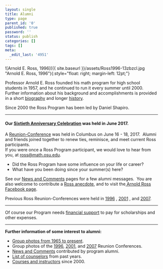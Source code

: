 ```yaml
---
layout: single
title: Alumni
type: page
parent_id: '0'
published: true
password: ''
status: publish
categories: []
tags: []
meta:
  _edit_last: '4951'
---
```


![Arnold E. Ross, 1996]({{ site.baseurl }}/assets/Ross1996-13zbzcl.jpg "Arnold E. Ross, 1996"){:style="float: right; margin-left: 12pt;"}


<p>Professor Arnold E. Ross founded his math program for high school students in 1957, and he continued to run it every summer until 2000. Further information about his background and accomplishments is provided in a short <a title="Ross Biography" href="/alumni/biography/"> biography</a> and longer <a href="/alumni/history/">history</a>.</p>
<p>Since 2000 the Ross Program has been led by Daniel Shapiro.</p>
<hr />
<h4><strong>Our <a href="/alumni/reunions/60th-anniversary-2017/">Sixtieth Anniversary Celebration</a> was held in June 2017</strong>.</h4>
<p>A <a title="2017 – 60th Year" href="/alumni/reunions/60th-anniversary-2017/">Reunion-Conference</a> was held in Columbus on June 16 - 18, 2017.  Alumni and friends joined together to renew ties, reminisce, and meet current Ross participants.<br />
If you were once a Ross Program participant, we would love to hear from you, at <a href="mailto:ross@math.osu.edu">ross@math.osu.edu</a>.</p>
<ul>
<li>Did the Ross Program have some influence on your life or career?</li>
<li>What have you been doing since your summer(s) here?</li>
</ul>
<p>See our <a title="News and Comments" href="/alumni/news-and-comments/">News and Comments</a> pages for a few alumni messages.  You are also welcome to contribute a <a href="/alumni/stories/">Ross anecdote</a>, and to visit the<a href="https://www.facebook.com/arnold.ross.372" target="_blank" rel="noopener"> Arnold Ross Facebook page</a>.</p>
<p>Previous Ross Reunion-Conferences were held in <a title="1996 – 90th Birthday" href="/alumni/reunions/1996-90th-birthday/"> 1996</a> , <a title="2001 – 45th Year" href="/alumni/reunions/2001-45th-year/"> 2001</a> , and <a href="/alumni/reunions/2007-50th-year/" target="_blank" rel="noopener">2007</a>.</p>
<hr />
<p>Of course our Program needs <a href="/alumni/contribute/">financial support</a> to pay for scholarships and other expenses.</p>
<hr />
<p><strong>Further information of some interest to alumni: </strong></p>
<ul>
<li><a title="Group Photos" href="/alumni/group-photos/">Group photos from 1965 to present</a>.</li>
<li>Group photos of the <a href="https://people.math.osu.edu/ross/Reunions/reunion96/Reunion96.jpg">1996</a>, <a href="https://people.math.osu.edu/ross/Reunions/reunion01/pix2001.html">2001</a>, and <a href="https://people.math.osu.edu/ross/Reunions/reunion07/pix2007.html"> 2007</a> Reunion Conferences.</li>
<li><a title="News and Comments" href="/alumni/news-and-comments/">News and Comments</a> contributed by program alumni.</li>
<li><a href="counselor-list/">List of counselors</a> from past years.</li>
<li><a title="Previous Summers" href="/previous-summers/">Courses and instructors</a> since 2000.</li>
</ul>
